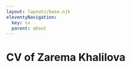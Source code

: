 ```yaml
---
layout: layouts/base.njk
eleventyNavigation:
  key: cv
  parent: about
---
```

# CV of Zarema Khalilova

